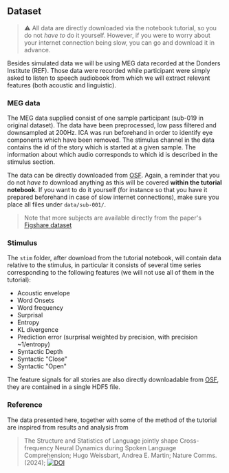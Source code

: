 ## Dataset

> ⚠️ All data are directly downloaded via the notebook tutorial, so you do not _have to_ do it yourself.
> However, if you were to worry about your internet connection being slow, you can go and download it in advance.

Besides simulated data we will be using MEG data recorded at the Donders Institute (REF). Those data were recorded while participant were simply asked to listen to speech audiobook from which we will extract relevant features (both acoustic and linguistic).

### MEG data

The MEG data supplied consist of one sample participant (sub-019 in original dataset). The data have been preprocessed, low pass filtered and downsampled at 200Hz. ICA was run beforehand in order to identify eye components which have been removed.
The stimulus channel in the data contains the id of the story which is started at a given sample. The information about which audio corresponds to which id is described in the stimulus section.

The data can be directly downloaded from [OSF](https://osf.io/gsvbd/files/). Again, a reminder that you do not _have to_ download anything as this will be covered **within the tutorial notebook**. If you want to do it yourself (for instance so that you have it prepared beforehand in case of slow internet connections), make sure you place all files under `data/sub-001/`.

> Note that more subjects are available directly from the paper's [Figshare dataset](https://doi.org/10.6084/m9.figshare.24236512.v1)

### Stimulus

The `stim` folder, after download from the tutorial notebook, will contain data relative to the stimulus, in particular it consists of several time series corresponding to the following features (we will not use all of them in the tutorial):

- Acoustic envelope
- Word Onsets
- Word frequency
- Surprisal
- Entropy
- KL divergence
- Prediction error (surprisal weighted by precision, with precision ~1/entropy)
- Syntactic Depth
- Syntactic "Close"
- Syntactic "Open"

The feature signals for all stories are also directly downloadable from [OSF](https://osf.io/download/68b3114c95a919eba5fe1c79/), they are contained in a single HDF5 file.

### Reference

The data presented here, together with some of the method of the tutorial are inspired from results and analysis from 
> The Structure and Statistics of Language jointly shape Cross-frequency Neural Dynamics during Spoken Language Comprehension;
> Hugo Weissbart, Andrea E. Martin;
> Nature Comms. (2024); [![DOI](https://img.shields.io/badge/DOI-10.1038/s41467--024--53128--1-blue.svg)](https://doi.org/10.1038/s41467-024-53128-1)
